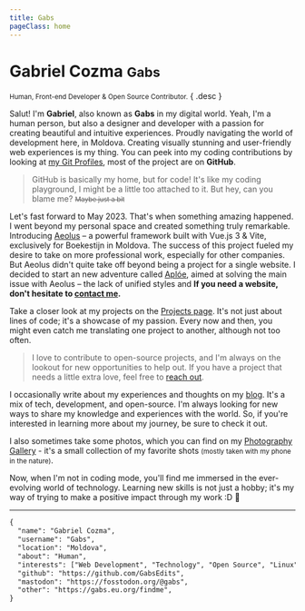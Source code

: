 ```yaml
---
title: Gabs
pageClass: home
---
```


# Gabriel Cozma <small>Gabs</small>

<small>Human, Front-end Developer & Open Source Contributor.</small> { .desc }

Salut! I'm **Gabriel**, also known as **Gabs** in my digital world. Yeah, I'm a human person, but also a designer and developer with a passion for creating beautiful and intuitive experiences. Proudly navigating the world of development here, in Moldova. Creating visually stunning and user-friendly web experiences is my thing. You can peek into my coding contributions by looking at [my Git Profiles](/findme#contributions), most of the project are on **GitHub**.

> GitHub is basically my home, but for code! It's like my coding playground, I might be a little too attached to it. But hey, can you blame me? <small>~~Maybe just a bit~~</small>

Let's fast forward to May 2023. That's when something amazing happened. I went beyond my personal space and created something truly remarkable. Introducing [Aeolus](https://gabs.eu.org/aeolus) – a powerful framework built with Vue.js 3 & Vite, exclusively for Boekestijn in Moldova. The success of this project fueled my desire to take on more professional work, especially for other companies. But Aeolus didn't quite take off beyond being a project for a single website. I decided to start an new adventure called [Aplóe](https://aploe.gxbs.me), aimed at solving the main issue with Aeolus – the lack of unified styles and  **If you need a website, don't hesitate to [contact me](/findme).**

Take a closer look at my projects on the [Projects page](/projects). It's not just about lines of code; it's a showcase of my passion. Every now and then, you might even catch me translating one project to another, although not too often.

> I love to contribute to open-source projects, and I'm always on the lookout for new opportunities to help out. If you have a project that needs a little extra love, feel free to [reach out](/findme).

I occasionally write about my experiences and thoughts on my [blog](/blog). It's a mix of tech, development, and open-source. I'm always looking for new ways to share my knowledge and experiences with the world. So, if you're interested in learning more about my journey, be sure to check it out.

I also sometimes take some photos, which you can find on my [Photography Gallery](https://photo.gxbs.me) - it's a small collection of my favorite shots <small>(mostly taken with my phone in the nature)</small>.

Now, when I'm not in coding mode, you'll find me immersed in the ever-evolving world of technology. Learning new skills is not just a hobby; it's my way of trying to make a positive impact through my work \:D :rocket:

---

<Crt>

```txt
{
  "name": "Gabriel Cozma",
  "username": "Gabs",
  "location": "Moldova",
  "about": "Human",
  "interests": ["Web Development", "Technology", "Open Source", "Linux"],
  "github": "https://github.com/GabsEdits",
  "mastodon": "https://fosstodon.org/@gabs",
  "other": "https://gabs.eu.org/findme",
}
```

</Crt>

<div id="statuscafe"><div id="statuscafe-username"></div><div id="statuscafe-content"></div></div>

<script setup>
import Crt from './.vitepress/theme/Crt.vue';
import { onMounted } from 'vue';

onMounted(() => {
    const script = document.createElement('script');
    script.src = 'https://status.cafe/current-status.js?name=gabs';
    script.defer = true;
    document.body.appendChild(script);
});
</script>
